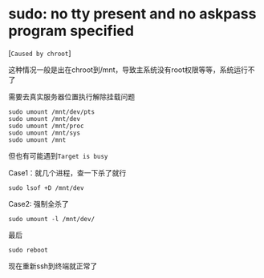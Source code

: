 # sudo: no tty present and no askpass program specified 

[`Caused by chroot`]

这种情况一般是出在chroot到/mnt，导致主系统没有root权限等等，系统运行不了

需要去真实服务器位置执行解除挂载问题

```shell
sudo umount /mnt/dev/pts
sudo umount /mnt/dev
sudo umount /mnt/proc
sudo umount /mnt/sys
sudo umount /mnt
```

但也有可能遇到`Target is busy`

Case1：就几个进程，查一下杀了就行

```shell
sudo lsof +D /mnt/dev
```

Case2:    强制全杀了

```shell
sudo umount -l /mnt/dev/
```

最后

```shell
sudo reboot
```



现在重新ssh到终端就正常了